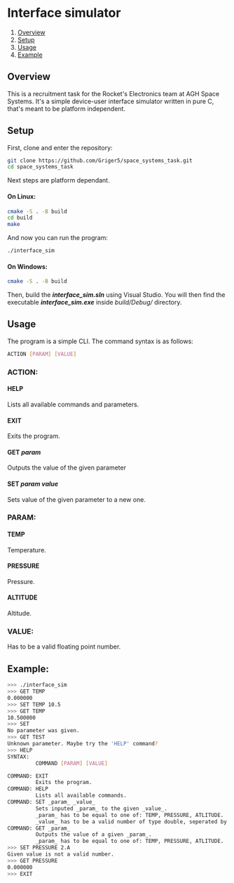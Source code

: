 # Interface simulator

1. [Overview](#overview)
2. [Setup](#setup)
3. [Usage](#usage)
4. [Example](#example)

## Overview
This is a recruitment task for the Rocket's Electronics team at AGH Space Systems. It's a simple device-user interface simulator written in pure C, that's meant to be platform independent.


## Setup
First, clone and enter the repository:
```sh
git clone https://github.com/Griger5/space_systems_task.git
cd space_systems_task
```
Next steps are platform dependant. 
#### On Linux:
```sh
cmake -S . -B build
cd build
make
```
And now you can run the program:
```sh
./interface_sim
```
#### On Windows:
```sh
cmake -S . -B build
```
Then, build the _**interface_sim.sln**_ using Visual Studio. You will then find the executable _**interface_sim.exe**_ inside _build/Debug/_ directory.

## Usage
The program is a simple CLI. The command syntax is as follows:
```sh
ACTION [PARAM] [VALUE]
```

### ACTION:
#### HELP
Lists all available commands and parameters.
#### EXIT
Exits the program.
#### GET _param_ 
Outputs the value of the given parameter
#### SET _param_ _value_
Sets value of the given parameter to a new one.

### PARAM:
#### TEMP
Temperature.
#### PRESSURE
Pressure.
#### ALTITUDE
Altitude.

### VALUE:
Has to be a valid floating point number.

## Example:
```sh
>>> ./interface_sim
>>> GET TEMP
0.000000
>>> SET TEMP 10.5
>>> GET TEMP
10.500000
>>> SET
No parameter was given.
>>> GET TEST
Unknown parameter. Maybe try the 'HELP' command?
>>> HELP
SYNTAX:
         COMMAND [PARAM] [VALUE]

COMMAND: EXIT
         Exits the program.
COMMAND: HELP
         Lists all available commands.
COMMAND: SET _param_ _value_
         Sets inputed _param_ to the given _value_.
         _param_ has to be equal to one of: TEMP, PRESSURE, ATLITUDE.
         _value_ has to be a valid number of type double, seperated by a period.
COMMAND: GET _param_
         Outputs the value of a given _param_.
         _param_ has to be equal to one of: TEMP, PRESSURE, ATLITUDE.
>>> SET PRESSURE 2.A
Given value is not a valid number.
>>> GET PRESSURE
0.000000
>>> EXIT
```